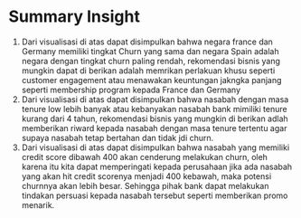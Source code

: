 # Summary Insight

1. Dari visualisasi di atas dapat disimpulkan bahwa negara france dan Germany memiliki tingkat Churn yang sama dan negara Spain adalah negara dengan tingkat churn paling rendah, rekomendasi bisnis yang mungkin dapat di berikan adalah memrikan perlakuan khusu seperti customer engagement atau menawakan keuntungan jakngka panjang seperti membership program kepada France dan Germany
2. Dari visualisasi di atas dapat disimpulkan bahwa nasabah dengan masa tenure low lebih banyak atau kebanyakan nasabah bank mimiliki tenure kurang dari 4 tahun, rekomendasi bisnis yang mungkin di berikan adlah memberikan riward kepada nasabah dengan masa tenure tertentu agar supaya nasabah tetap bertahan dan tidak jdi churn.
3. Dari visualisasi di atas dapat disimpulkan bahwa nasabah yang memiliki credit score dibawah 400 akan cenderung melakukan churn, oleh karena itu kita dapat memperingati kepada perusahaan jika ada nasabah yang akan hit credit scorenya menjadi 400 kebawah, maka potensi churnnya akan lebih besar. Sehingga pihak bank dapat melakukan tindakan persuasi kepada nasabah tersebut seperti memberikan promo menarik.
